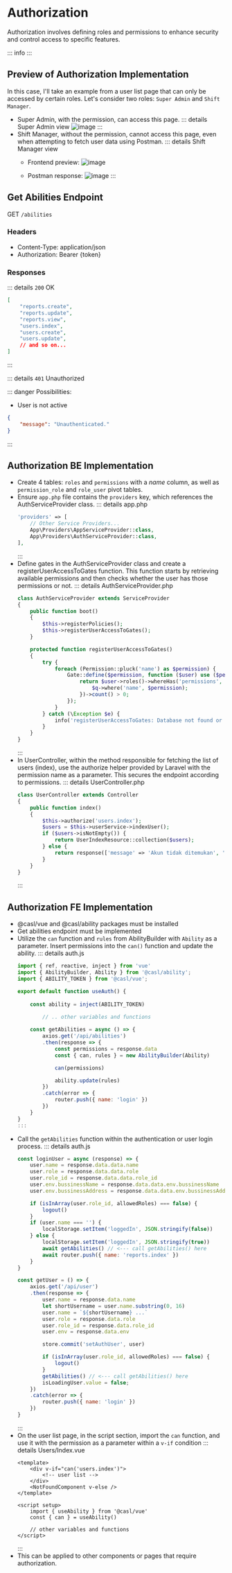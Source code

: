 <script setup>
import PrefixComponent from '../../components/PrefixComponent.vue'
</script>

# Authorization
Authorization involves defining roles and permissions to enhance security and control access to specific features.

::: info
<PrefixComponent/>
:::

## Preview of Authorization Implementation

In this case, I'll take an example from a user list page that can only be accessed by certain roles. Let's consider two roles: `Super Admin` and `Shift Manager`.
- Super Admin, with the permission, can access this page.
  ::: details Super Admin view
  ![image](https://github.com/nibroos/nibros-portfolio/assets/73767596/0f32bd25-1bd1-4698-9f67-14ec7dc002a9)
	:::
- Shift Manager, without the permission, cannot access this page, even when attempting to fetch user data using Postman.
	::: details Shift Manager view
	- Frontend preview:
	![image](https://github.com/nibroos/nibros-portfolio/assets/73767596/074d36bd-a986-4f9f-be89-3de4da817d9f)<br>

	- Postman response:
	![image](https://github.com/nibroos/nibros-portfolio/assets/73767596/e1ee6c34-2c49-49b0-b5d6-a268684a629d)
	:::

## Get Abilities Endpoint

<span class="get-endpoint">GET</span> `/abilities`

### Headers

- Content-Type: application/json
- Authorization: Bearer <span v-pre>{token}</span>

### Responses
::: details `200` OK

``` json
[
    "reports.create",
    "reports.update",
    "reports.view",
    "users.index",
    "users.create",
    "users.update",
    // and so on...
]
```
:::

::: details `401` Unauthorized

::: danger Possibilities:
- User is not active

``` json
{
	"message": "Unauthenticated."
}
```
:::

## Authorization BE Implementation

- Create 4 tables: `roles` and `permissions` with a *name* column, as well as `permission_role` and `role_user` pivot tables.
- Ensure `app.php` file contains the `providers` key, which references the AuthServiceProvider class.
    ::: details app.php
    ```php
    'providers' => [
        // Other Service Providers...
        App\Providers\AppServiceProvider::class,
        App\Providers\AuthServiceProvider::class,
    ],
    ```
    :::
- Define gates in the AuthServiceProvider class and create a registerUserAccessToGates function. This function starts by retrieving available permissions and then checks whether the user has those permissions or not.
    ::: details AuthServiceProvider.php
    ```php
    class AuthServiceProvider extends ServiceProvider
    {
        public function boot()
        {
            $this->registerPolicies();
            $this->registerUserAccessToGates();
        }

        protected function registerUserAccessToGates()
        {
            try {
                foreach (Permission::pluck('name') as $permission) {
                    Gate::define($permission, function ($user) use ($permission) {
                        return $user->roles()->whereHas('permissions', function ($q) use ($permission) {
                            $q->where('name', $permission);
                        })->count() > 0;
                    });
                }
            } catch (\Exception $e) {
                info('registerUserAccessToGates: Database not found or not yet migrated. Ignoring user permissions while booting app.');
            }
        }
    }
    ```
    :::
- In UserController, within the method responsible for fetching the list of users (index), use the authorize helper provided by Laravel with the permission name as a parameter. This secures the endpoint according to permissions.
    ::: details UserController.php
    ```php
    class UserController extends Controller
    {
        public function index()
        {
            $this->authorize('users.index');
            $users = $this->userService->indexUser();
            if ($users->isNotEmpty()) {
                return UserIndexResource::collection($users);
            } else {
                return response(['message' => 'Akun tidak ditemukan', 'data' => []], 404);
            }
        }
    }
    ```
    :::

## Authorization FE Implementation

- @casl/vue and @casl/ability packages must be installed
- Get abilities endpoint must be implemented
- Utilize the `can` function and `rules` from AbilityBuilder with `Ability` as a parameter. Insert permissions into the `can()` function and update the ability.
    ::: details auth.js
	```js
	import { ref, reactive, inject } from 'vue'
	import { AbilityBuilder, Ability } from '@casl/ability';
	import { ABILITY_TOKEN } from '@casl/vue';

	export default function useAuth() {
		
        const ability = inject(ABILITY_TOKEN)

            // .. other variables and functions
            
        const getAbilities = async () => {
            axios.get('/api/abilities')
            .then(response => {
                const permissions = response.data
                const { can, rules } = new AbilityBuilder(Ability)

                can(permissions)

                ability.update(rules)
            })
            .catch(error => {
                router.push({ name: 'login' })
            })
        }
    }
    :::
- Call the `getAbilities` function within the authentication or user login process.
    ::: details auth.js
    ```js
    const loginUser = async (response) => {
        user.name = response.data.data.name
        user.role = response.data.data.role
        user.role_id = response.data.data.role_id
        user.env.bussinessName = response.data.data.env.bussinessName
        user.env.bussinessAddress = response.data.data.env.bussinessAddress

        if (isInArray(user.role_id, allowedRoles) === false) {
            logout()
        }
        if (user.name === '') {
            localStorage.setItem('loggedIn', JSON.stringify(false))
        } else {
            localStorage.setItem('loggedIn', JSON.stringify(true))
            await getAbilities() // <--- call getAbilities() here
            await router.push({ name: 'reports.index' })
        }
    }

    const getUser = () => {
        axios.get('/api/user')
        .then(response => {
            user.name = response.data.name
            let shortUsername = user.name.substring(0, 16)
            user.name = `${shortUsername} ...`
            user.role = response.data.role
            user.role_id = response.data.role_id
            user.env = response.data.env

            store.commit('setAuthUser', user)

            if (isInArray(user.role_id, allowedRoles) === false) {
                logout()
            }
            getAbilities() // <--- call getAbilities() here
            isLoadingUser.value = false;
        })
        .catch(error => {
            router.push({ name: 'login' })
        })
    }
    ```
    :::
- On the user list page, in the script section, import the `can` function, and use it with the permission as a parameter within a `v-if` condition
    ::: details Users/Index.vue
    ```vue
    <template>
        <div v-if="can('users.index')">
            <!-- user list -->
        </div>
        <NotFoundComponent v-else />
    </template>

    <script setup>
        import { useAbility } from '@casl/vue'
        const { can } = useAbility()

        // other variables and functions
    </script>
    ```
    :::
- This can be applied to other components or pages that require authorization.
